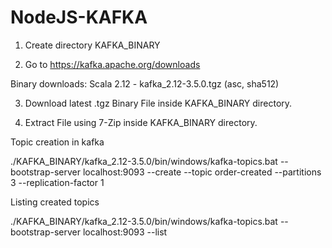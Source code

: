 # NodeJS-KAFKA

1. Create directory KAFKA_BINARY

2. Go to https://kafka.apache.org/downloads

Binary downloads:
Scala 2.12  - kafka_2.12-3.5.0.tgz (asc, sha512)

3. Download latest .tgz Binary File inside KAFKA_BINARY directory.

4. Extract File using 7-Zip inside KAFKA_BINARY directory.

Topic creation in kafka

./KAFKA_BINARY/kafka_2.12-3.5.0/bin/windows/kafka-topics.bat --bootstrap-server localhost:9093 --create --topic order-created --partitions 3 --replication-factor 1

Listing created topics

./KAFKA_BINARY/kafka_2.12-3.5.0/bin/windows/kafka-topics.bat --bootstrap-server localhost:9093 --list
